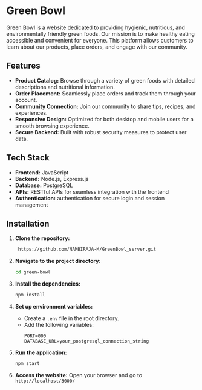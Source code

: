 # Green Bowl

Green Bowl is a website dedicated to providing hygienic, nutritious, and environmentally friendly green foods. Our mission is to make healthy eating accessible and convenient for everyone. This platform allows customers to learn about our products, place orders, and engage with our community.

## Features

- **Product Catalog:** Browse through a variety of green foods with detailed descriptions and nutritional information.
- **Order Placement:** Seamlessly place orders and track them through your account.
- **Community Connection:** Join our community to share tips, recipes, and experiences.
- **Responsive Design:** Optimized for both desktop and mobile users for a smooth browsing experience.
- **Secure Backend:** Built with robust security measures to protect user data.

## Tech Stack

- **Frontend:** JavaScript
- **Backend:** Node.js, Express.js
- **Database:** PostgreSQL
- **APIs:** RESTful APIs for seamless integration with the frontend
- **Authentication:** authentication for secure login and session management

## Installation

1. **Clone the repository:**
    ```bash
     https://github.com/NAMBIRAJA-M/GreenBowl_server.git
    ```
2. **Navigate to the project directory:**
    ```bash
    cd green-bowl
    ```
3. **Install the dependencies:**
    ```bash
    npm install
    ```
4. **Set up environment variables:**
    - Create a `.env` file in the root directory.
    - Add the following variables:
        ```env
        PORT=000
        DATABASE_URL=your_postgresql_connection_string
       
        ```

5. **Run the application:**
    ```bash
    npm start
    ```
6. **Access the website:**
    Open your browser and go to `http://localhost/3000/`
